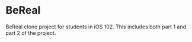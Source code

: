 # BeReal
BeReal clone project for students in iOS 102. This includes both part 1 and part 2 of the project.
